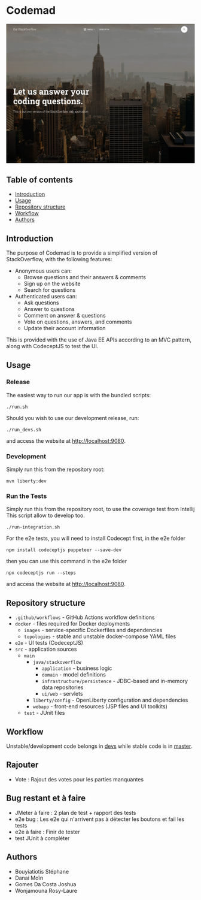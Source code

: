 # Codemad

![](img/homepage.jpg)

## Table of contents

- [Introduction](#introduction)
- [Usage](#usage)
- [Repository structure](#repository-structure)
- [Workflow](#workflow)
- [Authors](#authors)

## Introduction

The purpose of Codemad is to provide a simplified version of StackOverflow, with the following features:

- Anonymous users can:
  - Browse questions and their answers & comments
  - Sign up on the website
  - Search for questions
- Authenticated users can:
  - Ask questions
  - Answer to questions
  - Comment on answer & questions
  - Vote on questions, answers, and comments
  - Update their account information

This is provided with the use of Java EE APIs according to an MVC pattern, along with CodeceptJS to test the UI.

## Usage

### Release

The easiest way to run our app is with the bundled scripts:

```
./run.sh
```

Should you wish to use our development release, run:

```
./run_devs.sh
```

and access the website at [http://localhost:9080](http://localhost:9080).

### Development

Simply run this from the repository root:

```
mvn liberty:dev
```

### Run the Tests

Simply run this from the repository root, to use the coverage test from Intellij
This script allow to develop too.

```
./run-integration.sh
```

For the e2e tests, you will need to install Codecept first, in the e2e folder
```
npm install codeceptjs puppeteer --save-dev
```
then you can use this command in the e2e folder
```
npx codeceptjs run --steps
```

and access the website at [http://localhost:9080](http://localhost:9080).

## Repository structure

- `.github/workflows` - GitHub Actions workflow definitions
- `docker` - files required for Docker deployments
  - `images` - service-specific Dockerfiles and dependencies
  - `topologies` - stable and unstable docker-compose YAML files
- `e2e` - UI tests (CodeceptJS)
- `src` - application sources
  - `main`
    - `java/stackoverflow`
      - `application` - business logic
      - `domain` - model definitions
      - `infrastructure/persistence` - JDBC-based and in-memory data repositories
      - `ui/web` - servlets
    - `liberty/config` - OpenLiberty configuration and dependencies
    - `webapp` - front-end resources (JSP files and UI toolkits)
  - `test` - JUnit files

## Workflow

Unstable/development code belongs in [devs](https://github.com/AMT-Long-Du-Zboub/amt-project-1/tree/devs) while stable code is in [master](https://github.com/AMT-Long-Du-Zboub/amt-project-1/tree/master).

## Rajouter

- Vote : Rajout des votes pour les parties manquantes

## Bug restant et à faire

- JMeter à faire : 2 plan de test + rapport des tests
- e2e bug : Les e2e qui n'arrivent pas à détecter les boutons et fail les tests
- e2e à faire : Finir de tester
- test JUnit à compléter

## Authors

* Bouyiatiotis Stéphane
* Danai Moïn
* Gomes Da Costa Joshua
* Wonjamouna Rosy-Laure
